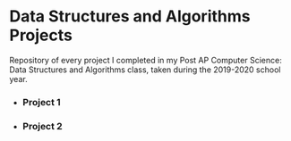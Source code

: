 # Data Structures and Algorithms Projects
Repository of every project I completed in my Post AP Computer Science: Data Structures and Algorithms class, taken during the 2019-2020 school year.

- ### Project 1

- ### Project 2
